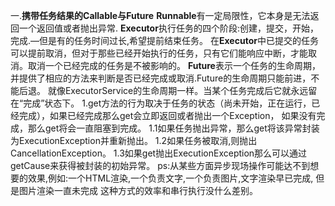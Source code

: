 一.**携带任务结果的Callable与Future**
 **Runnable**有一定局限性，它本身是无法返回一个返回值或者抛出异常.
 **Executor**执行任务的四个阶段:创建，提交，开始，完成.—但是有的任务时间过长,希望提前结束任务。
 在**Executor**中已提交的任务可以提前取消，但对于那些已经开始执行的任务，只有它们能响应中断，才能取消。取消一个已经完成的任务是不被影响的。
 **Future**表示一个任务的生命周期，并提供了相应的方法来判断是否已经完成或取消.Future的生命周期只能前进，不能后退。
 就像ExecutorService的生命周期一样。当某个任务完成后它就永远留在“完成”状态下。
       1.get方法的行为取决于任务的状态（尚未开始，正在运行，已经完成），如果已经完成那么get会立即返回或者抛出一个Exception，
       如果没有完成，那么get将会一直阻塞到完成。
            1.1如果任务抛出异常，那么get将该异常封装为ExecutionException并重新抛出。 
            1.2如果任务被取消,则抛出CancellationException。
            1.3如果get抛出ExecutionException那么可以通过getCause来获得被封装的初始异常。
  ps:从某些方面异步现场操作可能达不到想要的效果,例如:一个HTML渲染,一个负责文字,一个负责图片,文字渲染早已完成,
  但是图片渲染一直未完成 这种方式的效率和串行执行没什么差别。        
